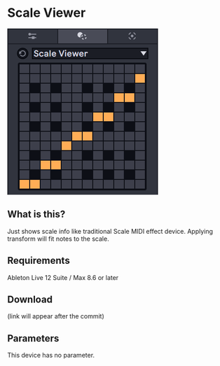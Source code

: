 # Scale Viewer
![the thumbnail of Scale Viewer](scale-viewer.png)

## What is this?
Just shows scale info like traditional Scale MIDI effect device.
Applying transform will fit notes to the scale.

## Requirements
Ableton Live 12 Suite / Max 8.6 or later

## Download
(link will appear after the commit)

## Parameters
This device has no parameter.

